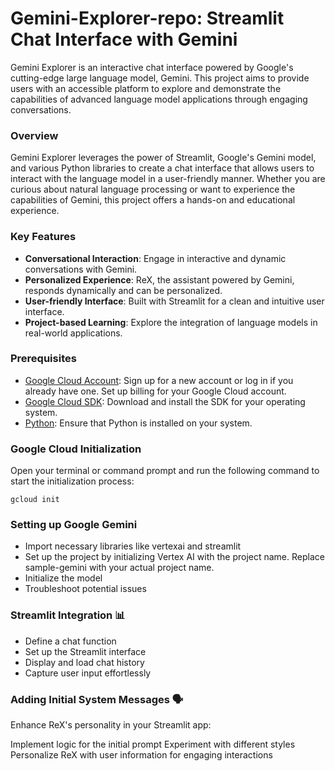 # Gemini-Explorer-repo: Streamlit Chat Interface with Gemini

Gemini Explorer is an interactive chat interface powered by Google's cutting-edge large language model, Gemini. This project aims to provide users with an accessible platform to explore and demonstrate the capabilities of advanced language model applications through engaging conversations.

### Overview 

Gemini Explorer leverages the power of Streamlit, Google's Gemini model, and various Python libraries to create a chat interface that allows users to interact with the language model in a user-friendly manner. Whether you are curious about natural language processing or want to experience the capabilities of Gemini, this project offers a hands-on and educational experience.

### Key Features 

- **Conversational Interaction**: Engage in interactive and dynamic conversations with Gemini.
- **Personalized Experience**: ReX, the assistant powered by Gemini, responds dynamically and can be personalized.
- **User-friendly Interface**: Built with Streamlit for a clean and intuitive user interface.
- **Project-based Learning**: Explore the integration of language models in real-world applications.

### Prerequisites 

- [Google Cloud Account](https://cloud.google.com/): Sign up for a new account or log in if you already have one. Set up billing for your Google Cloud account.
- [Google Cloud SDK](https://cloud.google.com/sdk): Download and install the SDK for your operating system.
- [Python](https://www.python.org/): Ensure that Python is installed on your system.

### Google Cloud Initialization 
Open your terminal or command prompt and run the following command to start the initialization process:

`gcloud init`
  
### Setting up Google Gemini
- Import necessary libraries like vertexai and streamlit
- Set up the project by initializing Vertex AI with the project name. Replace sample-gemini with your actual project name.
- Initialize the model
- Troubleshoot potential issues

### Streamlit Integration 📊
- Define a chat function
- Set up the Streamlit interface
- Display and load chat history
- Capture user input effortlessly

### Adding Initial System Messages 🗣️
Enhance ReX's personality in your Streamlit app:

  Implement logic for the initial prompt
  Experiment with different styles
  Personalize ReX with user information for engaging interactions
